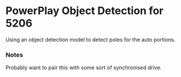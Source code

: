 # PowerPlay Object Detection for 5206
Using an object detection model to detect poles for the auto portions.
### Notes
Probably want to pair this with some sort of synchronised drive.
